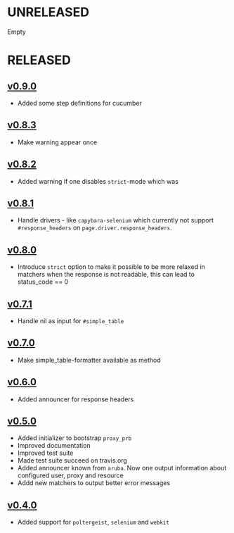 #  UNRELEASED

Empty

# RELEASED

## [v0.9.0](https://github.com/fedux.org/proxy_rb/compare/v0.8.3...v0.9.0)

* Added some step definitions for cucumber

## [v0.8.3](https://github.com/fedux.org/proxy_rb/compare/v0.8.2...v0.8.3)

* Make warning appear once

## [v0.8.2](https://github.com/fedux.org/proxy_rb/compare/v0.8.1...v0.8.2)

* Added warning if one disables `strict`-mode which was 

## [v0.8.1](https://github.com/fedux.org/proxy_rb/compare/v0.8.0...v0.8.1)

* Handle drivers - like `capybara-selenium` which currently not support
  `#response_headers` on `page.driver.response_headers`.

## [v0.8.0](https://github.com/fedux.org/proxy_rb/compare/v0.7.1...v0.8.0)

* Introduce `strict` option to make it possible to be more relaxed in matchers
  when the response is not readable, this can lead to status_code == 0

## [v0.7.1](https://github.com/fedux.org/proxy_rb/compare/v0.7.0...v0.7.1)

* Handle nil as input for `#simple_table`

## [v0.7.0](https://github.com/fedux.org/proxy_rb/compare/v0.6.0...v0.7.0)

* Make simple_table-formatter available as method

## [v0.6.0](https://github.com/fedux.org/proxy_rb/compare/v0.5.0...v0.6.0)

* Added announcer for response headers

## [v0.5.0](https://github.com/fedux.org/proxy_rb/compare/v0.4.0...v0.5.0)

* Added initializer to bootstrap `proxy_prb`
* Improved documentation
* Improved test suite
* Made test suite succeed on travis.org
* Added announcer known from `aruba`. Now one output information about
  configured user, proxy and resource
* Addd new matchers to output better error messages


## [v0.4.0](https://github.com/fedux.org/proxy_rb/compare/v0.1.0...v0.4.0)

* Added support for `poltergeist`, `selenium` and `webkit`
